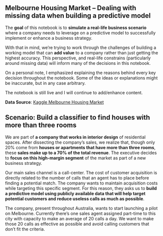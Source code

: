 
## Melbourne Housing Market – Dealing with missing data when building a predictive model
The __goal__ of this notebook is to __simulate a real-life business scenario__ where a company needs to leverage on a predictive model to successfully implement or enhance a business strategy.

With that in mind, we’re trying to work through the challenges of building a working model that can __add value__ to a company rather than just getting the highest accuracy. This perspective, and real-life constrains (particularly around missing data) will inform many of the decisions in this notebook.

On a personal note, I emphasized explaining the reasons behind every key decision throughout the notebook. Some of the ideas or explanations might be inaccurate, but in any case arbitrary.

The notebook is still live and I will continue to add/enhance content.

__Data Source__: [Kaggle Melbourne Housing Market](https://www.kaggle.com/anthonypino/melbourne-housing-market/data)

## Scenario: Build a classifier to find houses with more than three rooms
We are part of __a company that works in interior design__ of residential spaces. After dissecting the company’s sales, we realize that, though only 20% come from __houses or apartments that have more than three rooms__, these __sales make up to a 70% of the total revenue__. The executive decides to __focus on this high-margin segment__ of the market as part of a new business strategy.

Our main sales channel is a call-center. The cost of customer acquisition is directly related to the number of calls that an agent has to place before finding a potential match. The company wants to maintain acquisition costs while targeting this specific segment. For this reason, they asks us to __build a predictive model using publicly available data that will help target potential customers and reduce useless calls as much as possible__.

The company, present throughout Australia, wants to start launching a pilot on Melbourne. Currently there’s one sales agent assigned part-time to this city with capacity to make an average of 20 calls a day. We want to make those 20 calls as effective as possible and avoid calling customers that don’t fit the criteria.

